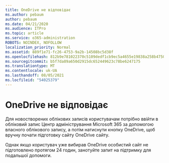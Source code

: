 ```yaml
---
title: OneDrive не відповідає
ms.author: pebaum
author: pebaum
ms.date: 04/21/2020
ms.audience: ITPro
ms.topic: article
ms.service: o365-administration
ROBOTS: NOINDEX, NOFOLLOW
localization_priority: Normal
ms.assetid: 889f1e71-fc26-4753-9a2b-14508bc5d38f
ms.openlocfilehash: 812b9e781022370c5109dedf1cb9ec5a4655e19838a258b47508ca8e955a1250
ms.sourcegitcommit: b5f7da89a650d2915dc652449623c78be6247175
ms.translationtype: MT
ms.contentlocale: uk-UA
ms.lasthandoff: 08/05/2021
ms.locfileid: "54025379"
---
```

# <a name="onedrive-not-responding"></a>OneDrive не відповідає

Для новостворених облікових записів користувачам потрібно ввійти в обліковий запис Центр адміністрування Microsoft 365 за допомогою власного облікового запису, а потім натиснути кнопку OneDrive, щоб вручну почати підготовку сайту OneDrive сайту.
  
Однак якщо користувач уже вибирав OneDrive особистий сайт не підготовлено протягом 24 годин, занотуйте запит на підтримку для подальшої допомоги.
  

